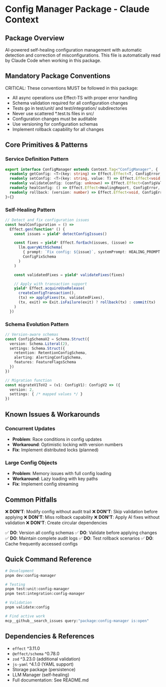 # Config Manager Package - Claude Context

## Package Overview
AI-powered self-healing configuration management with automatic detection and correction of misconfigurations.
This file is automatically read by Claude Code when working in this package.

## Mandatory Package Conventions
CRITICAL: These conventions MUST be followed in this package:
- All async operations use Effect-TS with proper error handling
- Schema validation required for all configuration changes
- Tests go in test/unit/ and test/integration/ subdirectories
- Never use scattered *.test.ts files in src/
- Configuration changes must be auditable
- Use versioning for configuration schemas
- Implement rollback capability for all changes

## Core Primitives & Patterns

### Service Definition Pattern
```typescript
export interface ConfigManager extends Context.Tag<"ConfigManager", {
  readonly getConfig: <T>(key: string) => Effect.Effect<T, ConfigError, never>
  readonly setConfig: <T>(key: string, value: T) => Effect.Effect<void, ConfigError, never>
  readonly validateConfig: (config: unknown) => Effect.Effect<ConfigValidation, ConfigError, never>
  readonly healConfig: () => Effect.Effect<HealingReport, ConfigError, never>
  readonly rollback: (version: number) => Effect.Effect<void, ConfigError, never>
}>{}
```

### Self-Healing Pattern
```typescript
// Detect and fix configuration issues
const healConfiguration = () =>
  Effect.gen(function* () {
    const issues = yield* detectConfigIssues()

    const fixes = yield* Effect.forEach(issues, (issue) =>
      llm.queryWithSchema(
        { prompt: `Fix config: ${issue}`, systemPrompt: HEALING_PROMPT },
        ConfigFixSchema
      )
    )

    const validatedFixes = yield* validateFixes(fixes)

    // Apply with transaction support
    yield* Effect.acquireUseRelease(
      createConfigTransaction(),
      (tx) => applyFixes(tx, validatedFixes),
      (tx, exit) => Exit.isFailure(exit) ? rollback(tx) : commit(tx)
    )
  })
```

### Schema Evolution Pattern
```typescript
// Version-aware schemas
const ConfigSchemaV2 = Schema.Struct({
  version: Schema.Literal(2),
  settings: Schema.Struct({
    retention: RetentionConfigSchema,
    alerting: AlertingConfigSchema,
    features: FeatureFlagsSchema
  })
})

// Migration function
const migrateV1ToV2 = (v1: ConfigV1): ConfigV2 => ({
  version: 2,
  settings: { /* mapped values */ }
})
```

## Known Issues & Workarounds

### Concurrent Updates
- **Problem**: Race conditions in config updates
- **Workaround**: Optimistic locking with version numbers
- **Fix**: Implement distributed locks (planned)

### Large Config Objects
- **Problem**: Memory issues with full config loading
- **Workaround**: Lazy loading with key paths
- **Fix**: Implement config streaming

## Common Pitfalls

❌ **DON'T**: Modify config without audit trail
❌ **DON'T**: Skip validation before applying
❌ **DON'T**: Miss rollback capability
❌ **DON'T**: Apply AI fixes without validation
❌ **DON'T**: Create circular dependencies

✅ **DO**: Version all config schemas
✅ **DO**: Validate before applying changes
✅ **DO**: Maintain complete audit logs
✅ **DO**: Test rollback scenarios
✅ **DO**: Cache frequently accessed configs

## Quick Command Reference

```bash
# Development
pnpm dev:config-manager

# Testing
pnpm test:unit:config-manager
pnpm test:integration:config-manager

# Validation
pnpm validate:config

# Find active work
mcp__github__search_issues query:"package:config-manager is:open"
```

## Dependencies & References
- `effect` ^3.11.0
- `@effect/schema` ^0.78.0
- `zod` ^3.23.0 (additional validation)
- `js-yaml` ^4.1.0 (YAML support)
- Storage package (persistence)
- LLM Manager (self-healing)
- Full documentation: See README.md